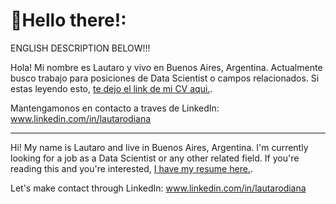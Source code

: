<!--
**LautaroDiana/LautaroDiana** is a ✨ _special_ ✨ repository because its `README.md` (this file) appears on your GitHub profile.

Here are some ideas to get you started:

- 🔭 I’m currently working on ...
- 🌱 I’m currently learning ...
- 👯 I’m looking to collaborate on ...
- 🤔 I’m looking for help with ...
- 💬 Ask me about ...
- 📫 How to reach me: ...
- 😄 Pronouns: ...
- ⚡ Fun fact: ...
-->
# 🚀Hello there!:
ENGLISH DESCRIPTION BELOW!!!

Hola! Mi nombre es Lautaro y vivo en Buenos Aires, Argentina. Actualmente busco trabajo para posiciones de Data Scientist o campos relacionados. Si estas leyendo esto, [te dejo el link de mi CV aqui.](https://github.com/LautaroDiana/CV-Resume/blob/main/LautaroDianaCV.pdf).

Mantengamonos en contacto a traves de LinkedIn: www.linkedin.com/in/lautarodiana
_________________________________________________________________________________________________________________________________

Hi! My name is Lautaro and live in Buenos Aires, Argentina. I'm currently looking for a job as a Data Scientist or any other related field. If you're reading this and you're interested, [I have my resume here.](https://github.com/LautaroDiana/CV-Resume/blob/main/LautaroDianaResume.pdf).

Let's make contact through LinkedIn: www.linkedin.com/in/lautarodiana
